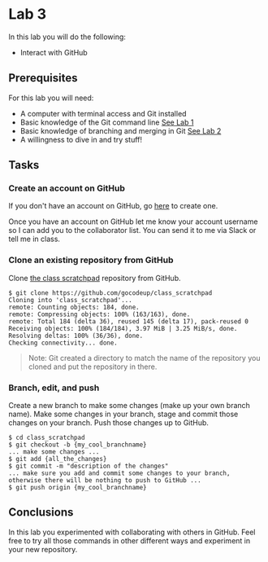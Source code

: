 # Lab 3

In this lab you will do the following:
* Interact with GitHub

## Prerequisites
For this lab you will need:
* A computer with terminal access and Git installed
* Basic knowledge of the Git command line [See Lab 1](lab01.md)
* Basic knowledge of branching and merging in Git [See Lab 2](lab02.md)
* A willingness to dive in and try stuff!

## Tasks

### Create an account on GitHub
If you don't have an account on GitHub, go [here](https://github.com/join) to create one.

Once you have an account on GitHub let me know your account username so I can add you to the collaborator list.  You can send it to me via Slack or tell me in class.

### Clone an existing repository from GitHub
Clone [the class scratchpad](https://github.com/gocodeup/class_scratchpad) repository from GitHub.
```console
$ git clone https://github.com/gocodeup/class_scratchpad
Cloning into 'class_scratchpad'...
remote: Counting objects: 184, done.
remote: Compressing objects: 100% (163/163), done.
remote: Total 184 (delta 36), reused 145 (delta 17), pack-reused 0
Receiving objects: 100% (184/184), 3.97 MiB | 3.25 MiB/s, done.
Resolving deltas: 100% (36/36), done.
Checking connectivity... done.
```
> Note: Git created a directory to match the name of the repository you cloned and put the repository in there.

### Branch, edit, and push
Create a new branch to make some changes (make up your own branch name).  Make some changes in your branch, stage and commit those changes on your branch.  Push those changes up to GitHub.
```console
$ cd class_scratchpad
$ git checkout -b {my_cool_branchname}
... make some changes ...
$ git add {all_the_changes}
$ git commit -m "description of the changes"
... make sure you add and commit some changes to your branch, otherwise there will be nothing to push to GitHub ...
$ git push origin {my_cool_branchname}
```

## Conclusions
In this lab you experimented with collaborating with others in GitHub.  Feel free to try all those commands in other different ways and experiment in your new repository.
